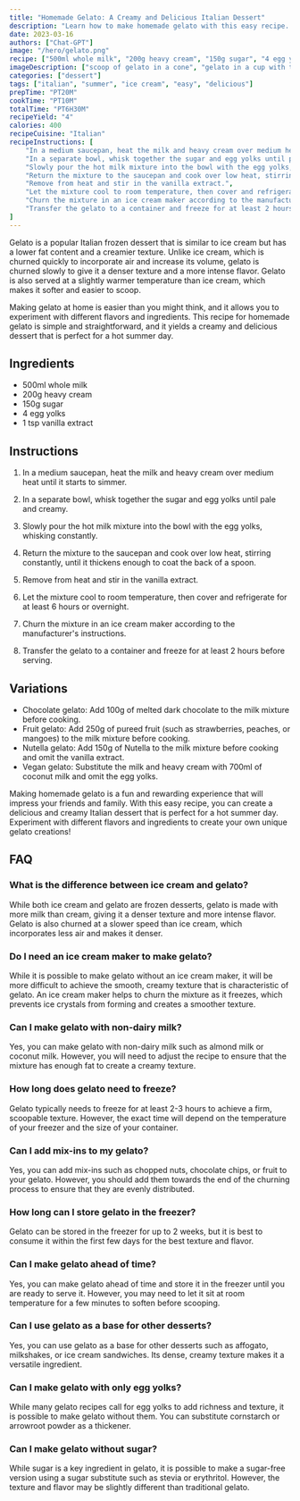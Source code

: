 ```yaml
---
title: "Homemade Gelato: A Creamy and Delicious Italian Dessert"
description: "Learn how to make homemade gelato with this easy recipe. Perfect for a hot summer day, this creamy and delicious Italian dessert will satisfy your sweet tooth and impress your guests."
date: 2023-03-16
authors: ["Chat-GPT"]
image: "/hero/gelato.png"
recipe: ["500ml whole milk", "200g heavy cream", "150g sugar", "4 egg yolks", "1 tsp vanilla extract"]
imageDescription: ["scoop of gelato in a cone", "gelato in a cup with toppings", "gelato being scooped with a spoon", "various flavors of gelato in a display case"]
categories: ["dessert"]
tags: ["italian", "summer", "ice cream", "easy", "delicious"]
prepTime: "PT20M"
cookTime: "PT10M"
totalTime: "PT6H30M"
recipeYield: "4"
calories: 400
recipeCuisine: "Italian"
recipeInstructions: [
    "In a medium saucepan, heat the milk and heavy cream over medium heat until it starts to simmer.",
    "In a separate bowl, whisk together the sugar and egg yolks until pale and creamy.",
    "Slowly pour the hot milk mixture into the bowl with the egg yolks, whisking constantly.",
    "Return the mixture to the saucepan and cook over low heat, stirring constantly, until it thickens enough to coat the back of a spoon.",
    "Remove from heat and stir in the vanilla extract.",
    "Let the mixture cool to room temperature, then cover and refrigerate for at least 6 hours or overnight.",
    "Churn the mixture in an ice cream maker according to the manufacturer's instructions.",
    "Transfer the gelato to a container and freeze for at least 2 hours before serving."
]
---
```


Gelato is a popular Italian frozen dessert that is similar to ice cream but has a lower fat content and a creamier texture. Unlike ice cream, which is churned quickly to incorporate air and increase its volume, gelato is churned slowly to give it a denser texture and a more intense flavor. Gelato is also served at a slightly warmer temperature than ice cream, which makes it softer and easier to scoop.

Making gelato at home is easier than you might think, and it allows you to experiment with different flavors and ingredients. This recipe for homemade gelato is simple and straightforward, and it yields a creamy and delicious dessert that is perfect for a hot summer day.

## Ingredients

- 500ml whole milk
- 200g heavy cream
- 150g sugar
- 4 egg yolks
- 1 tsp vanilla extract

## Instructions

1. In a medium saucepan, heat the milk and heavy cream over medium heat until it starts to simmer.

2. In a separate bowl, whisk together the sugar and egg yolks until pale and creamy.

3. Slowly pour the hot milk mixture into the bowl with the egg yolks, whisking constantly.

4. Return the mixture to the saucepan and cook over low heat, stirring constantly, until it thickens enough to coat the back of a spoon.

5. Remove from heat and stir in the vanilla extract.

6. Let the mixture cool to room temperature, then cover and refrigerate for at least 6 hours or overnight.

7. Churn the mixture in an ice cream maker according to the manufacturer's instructions.

8. Transfer the gelato to a container and freeze for at least 2 hours before serving.

## Variations

- Chocolate gelato: Add 100g of melted dark chocolate to the milk mixture before cooking.
- Fruit gelato: Add 250g of pureed fruit (such as strawberries, peaches, or mangoes) to the milk mixture before cooking.
- Nutella gelato: Add 150g of Nutella to the milk mixture before cooking and omit the vanilla extract.
- Vegan gelato: Substitute the milk and heavy cream with 700ml of coconut milk and omit the egg yolks.

Making homemade gelato is a fun and rewarding experience that will impress your friends and family. With this easy recipe, you can create a delicious and creamy Italian dessert that is perfect for a hot summer day. Experiment with different flavors and ingredients to create your own unique gelato creations!

## FAQ

### What is the difference between ice cream and gelato?

While both ice cream and gelato are frozen desserts, gelato is made with more milk than cream, giving it a denser texture and more intense flavor. Gelato is also churned at a slower speed than ice cream, which incorporates less air and makes it denser.

### Do I need an ice cream maker to make gelato?

While it is possible to make gelato without an ice cream maker, it will be more difficult to achieve the smooth, creamy texture that is characteristic of gelato. An ice cream maker helps to churn the mixture as it freezes, which prevents ice crystals from forming and creates a smoother texture.

### Can I make gelato with non-dairy milk?

Yes, you can make gelato with non-dairy milk such as almond milk or coconut milk. However, you will need to adjust the recipe to ensure that the mixture has enough fat to create a creamy texture.

### How long does gelato need to freeze?

Gelato typically needs to freeze for at least 2-3 hours to achieve a firm, scoopable texture. However, the exact time will depend on the temperature of your freezer and the size of your container.

### Can I add mix-ins to my gelato?

Yes, you can add mix-ins such as chopped nuts, chocolate chips, or fruit to your gelato. However, you should add them towards the end of the churning process to ensure that they are evenly distributed.

### How long can I store gelato in the freezer?

Gelato can be stored in the freezer for up to 2 weeks, but it is best to consume it within the first few days for the best texture and flavor.

### Can I make gelato ahead of time?

Yes, you can make gelato ahead of time and store it in the freezer until you are ready to serve it. However, you may need to let it sit at room temperature for a few minutes to soften before scooping.

### Can I use gelato as a base for other desserts?

Yes, you can use gelato as a base for other desserts such as affogato, milkshakes, or ice cream sandwiches. Its dense, creamy texture makes it a versatile ingredient.

### Can I make gelato with only egg yolks?

While many gelato recipes call for egg yolks to add richness and texture, it is possible to make gelato without them. You can substitute cornstarch or arrowroot powder as a thickener.

### Can I make gelato without sugar?

While sugar is a key ingredient in gelato, it is possible to make a sugar-free version using a sugar substitute such as stevia or erythritol. However, the texture and flavor may be slightly different than traditional gelato.